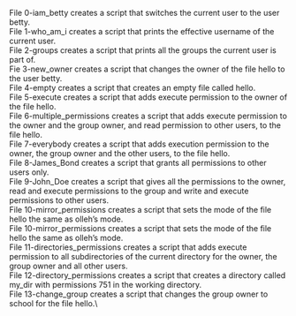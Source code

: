 File 0-iam_betty creates a script that switches the current user to the user betty.\
File 1-who_am_i creates a script that prints the effective username of the current user.\
File 2-groups creates a script that prints all the groups the current user is part of.\
Fie 3-new_owner creates a script that changes the owner of the file hello to the user betty.\
File 4-empty creates a script that creates an empty file called hello.\
File 5-execute creates a script that adds execute permission to the owner of the file hello.\
File 6-multiple_permissions creates a script that adds execute permission to the owner and the group owner, and read permission to other users, to the file hello.\
File 7-everybody creates a script that adds execution permission to the owner, the group owner and the other users, to the file hello.\
File 8-James_Bond creates a script that grants all permissions to other users only.\
File 9-John_Doe creates a script that gives all the permissions to the owner, read and execute permissions to the group and write and execute permissions to other users.\
File 10-mirror_permissions creates a script that sets the mode of the file hello the same as olleh’s mode.\
File 10-mirror_permissions creates a script that sets the mode of the file hello the same as olleh’s mode.\
File 11-directories_permissions creates a script that adds execute permission to all subdirectories of the current directory for the owner, the group owner and all other users.\
File 12-directory_permissions creates a script that creates a directory called my_dir with permissions 751 in the working directory.\
File 13-change_group creates a script that changes the group owner to school for the file hello.\
